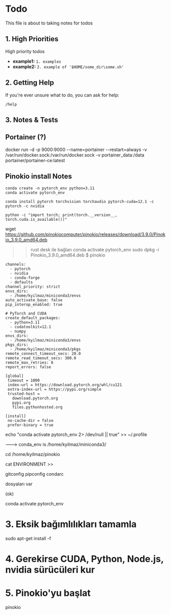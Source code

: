 # Todo

This file is about to taking notes for todos

## 1. High Priorities

High priority todos

*   **example1:** `1. examples`
*   **example2:** `2. example of '$HOME/some_dir\some.sh'`

## 2. Getting Help

If you're ever unsure what to do, you can ask for help:

```
/help
```

## 3. Notes & Tests

## Portainer (?)
docker run -d -p 9000:9000 --name=portainer --restart=always -v /var/run/docker.sock:/var/run/docker.sock -v portainer_data:/data portainer/portainer-ce:latest

## Pinokio install Notes



``` pytorch for me
conda create -n pytorch_env python=3.11
conda activate pytorch_env

conda install pytorch torchvision torchaudio pytorch-cuda=12.1 -c pytorch -c nvidia

python -c "import torch; print(torch.__version__, torch.cuda.is_available())"
```

wget https://github.com/pinokiocomputer/pinokio/releases/download/3.9.0/Pinokio_3.9.0_amd64.deb

>> rust desk ile bağlan
conda activate pytorch_env
sudo dpkg -i Pinokio_3.9.0_amd64.deb
$ pinokio

``` condarc
channels:
  - pytorch
  - nvidia
  - conda-forge
  - defaults
channel_priority: strict
envs_dirs:
  - /home/kyilmaz/miniconda3/envs
auto_activate_base: false
pip_interop_enabled: true

# PyTorch and CUDA
create_default_packages:
  - python=3.11
  - cudatoolkit=12.1
  - numpy
envs_dirs:
  - /home/kyilmaz/miniconda3/envs
pkgs_dirs:
  - /home/kyilmaz/miniconda3/pkgs
remote_connect_timeout_secs: 20.0
remote_read_timeout_secs: 300.0
remote_max_retries: 6
report_errors: false
 ```
 
 ``` pipconfig
[global]
  timeout = 1000
  index-url = https://download.pytorch.org/whl/cu121
  extra-index-url = https://pypi.org/simple
  trusted-host =
    download.pytorch.org
    pypi.org
    files.pythonhosted.org

[install]
  no-cache-dir = false
  prefer-binary = true  
```

echo "conda activate pytorch_env 2> /dev/null || true" >> ~/.profile


---> 
conda_env is /home/kyilmaz/miniconda3/

cd /home/kyilmaz/pinokio

cat ENVIRONMENT >>

gitconfig
pipconfig
condarc

dosyaları var

>>

(ok)


conda activate pytorch_env


# 3. Eksik bağımlılıkları tamamla
sudo apt-get install -f

# 4. Gerekirse CUDA, Python, Node.js, nvidia sürücüleri kur
# 5. Pinokio'yu başlat
pinokio
